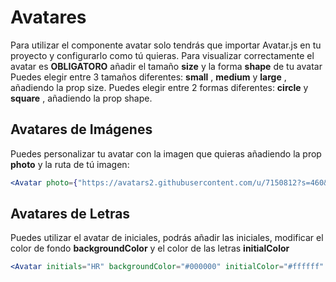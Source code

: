 # Avatares
Para utilizar el componente avatar solo tendrás que importar Avatar.js en tu proyecto
y configurarlo como tú quieras.
Para visualizar correctamente el avatar es **OBLIGATORO** añadir el tamaño **size** y la forma **shape** de tu avatar
Puedes elegir entre 3 tamaños diferentes: **small** , **medium** y **large** , añadiendo la prop size.
Puedes elegir entre 2 formas diferentes: **circle** y **square** , añadiendo la prop shape.


## Avatares de Imágenes
Puedes personalizar tu avatar con la imagen que quieras añadiendo la prop **photo** y la ruta de tú imagen:

```jsx
<Avatar photo={"https://avatars2.githubusercontent.com/u/7150812?s=460&v=4"} shape="square" size="medium"></Avatar>
```

## Avatares de Letras
Puedes utilizar el avatar de iniciales, podrás añadir las iniciales, modificar el color de fondo **backgroundColor** y el color de las letras **initialColor**

```jsx
<Avatar initials="HR" backgroundColor="#000000" initialColor="#ffffff" shape="circle" size="large"></Avatar>
```
















